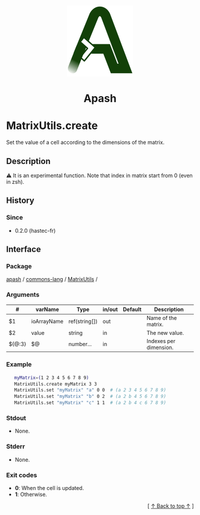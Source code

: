 
<div align='center' id='apash-top'>
  <a href='https://github.com/hastec-fr/apash'>
    <img alt='apash-logo' src='../../../../../../assets/apash-logo.svg'/>
  </a>

  # Apash
</div>


# MatrixUtils.create
Set the value of a cell according to the dimensions of the matrix.
## Description
   ⚠️ It is an experimental function.
    Note that index in matrix start from 0 (even in zsh).

## History
### Since
  * 0.2.0 (hastec-fr)

## Interface
### Package
<!-- apash.packageBegin -->
[apash](../../../apash.md) / [commons-lang](../../commons-lang.md) / [MatrixUtils](../MatrixUtils.md) / 
<!-- apash.packageEnd -->

### Arguments
 | #      | varName        | Type          | in/out   | Default         | Description                          |
 |--------|----------------|---------------|----------|-----------------|--------------------------------------|
 | $1     | ioArrayName    | ref(string[]) | out      |                 | Name of the matrix.                  |
 | $2     | value          | string        | in       |                 | The new value.                       |
 | ${@:3} | $@             | number...     | in       |                 | Indexes per dimension.               |

### Example
 ```bash
    myMatrix=(1 2 3 4 5 6 7 8 9)
    MatrixUtils.create myMatrix 3 3
    MatrixUtils.set "myMatrix" "a" 0 0  # (a 2 3 4 5 6 7 8 9)
    MatrixUtils.set "myMatrix" "b" 0 2  # (a 2 b 4 5 6 7 8 9)
    MatrixUtils.set "myMatrix" "c" 1 1  # (a 2 b 4 c 6 7 8 9)
 ```

### Stdout
  * None.
### Stderr
  * None.

### Exit codes
  * **0**: When the cell is updated.
  * **1**: Otherwise.

  <div align='right'>[ <a href='#apash-top'>↑ Back to top ↑</a> ]</div>

